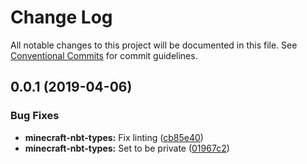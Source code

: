 # Change Log

All notable changes to this project will be documented in this file.
See [Conventional Commits](https://conventionalcommits.org) for commit guidelines.

## 0.0.1 (2019-04-06)


### Bug Fixes

* **minecraft-nbt-types:** Fix linting ([cb85e40](https://github.com/Levertion/mcfunction/commit/cb85e40))
* **minecraft-nbt-types:** Set to be private ([01967c2](https://github.com/Levertion/mcfunction/commit/01967c2))

